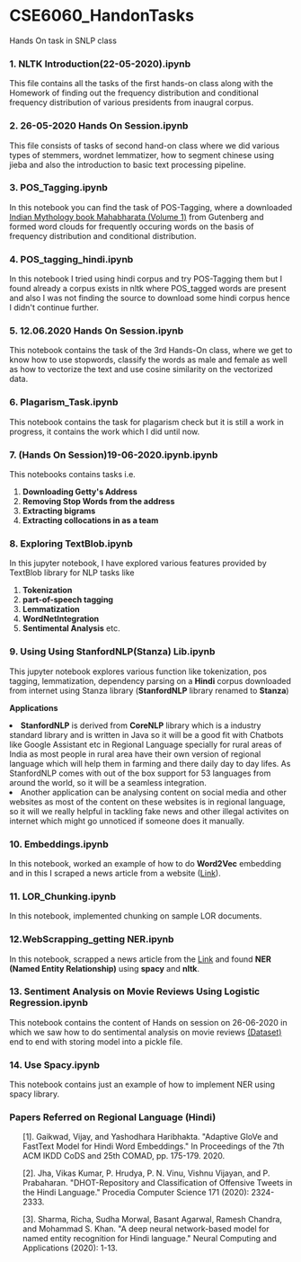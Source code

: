 # CSE6060_HandonTasks
Hands On task in SNLP class

### 1. NLTK Introduction(22-05-2020).ipynb
This file contains all the tasks of the first hands-on class along with the Homework of finding out the frequency distribution and conditional frequency distribution of various presidents from inaugral corpus.
 
### 2. 26-05-2020 Hands On Session.ipynb
This file consists of tasks of second hand-on class where we did various types of stemmers, wordnet lemmatizer, how to segment chinese using jieba and also the introduction to basic text processing pipeline.

### 3. POS_Tagging.ipynb
In this notebook you can find the task of POS-Tagging, where a downloaded <a href="http://www.gutenberg.org/files/15474/15474-0.txt">Indian Mythology book Mahabharata (Volume 1)</a> from Gutenberg and formed word clouds for frequently occuring words on the basis of frequency distribution and conditional distribution.

### 4. POS_tagging_hindi.ipynb
In this notebook I tried using hindi corpus and try POS-Tagging them but I found already a corpus exists in nltk where POS_tagged words are present and also I was not finding the source to download some hindi corpus hence I didn't continue further.

### 5. 12.06.2020 Hands On Session.ipynb
This notebook contains the task of the 3rd Hands-On class, where we get to know how to use stopwords, classify the words as male and female as well as how to vectorize the text and use cosine similarity on the vectorized data.

### 6. Plagarism_Task.ipynb
This notebook contains the task for plagarism check but it is still a work in progress, it contains the work which I did until now.

### 7. (Hands On Session)19-06-2020.ipynb.ipynb
This notebooks contains tasks i.e. 
 1. <b>Downloading Getty's Address</b> 
 2. <b>Removing Stop Words from the address</b>
 3. <b>Extracting bigrams</b>
 4. <b>Extracting collocations in as a team</b>

### 8. Exploring TextBlob.ipynb
In this jupyter notebook, I have explored various features provided by TextBlob library for NLP tasks like 
1. <b>Tokenization</b>
2. <b>part-of-speech tagging</b>
3. <b>Lemmatization</b>
4. <b>WordNetIntegration</b>
5. <b>Sentimental Analysis</b>
etc.

### 9. Using Using StanfordNLP(Stanza) Lib.ipynb
This jupyter notebook explores various function like tokenization, pos tagging, lemmatization, dependency parsing on a <b>Hindi</b> corpus downloaded from internet using Stanza library (<b>StanfordNLP</b> library renamed to <b>Stanza</b>)

<b>Applications</b>
<li><b>StanfordNLP</b> is derived from <b>CoreNLP</b> library which is a industry standard library and is written in Java so it will be a good fit with Chatbots like Google Assistant etc in Regional Language specially for rural areas of India as most people in rural area have their own version of regional language which will help them in farming and there daily day to day lifes. As StanfordNLP comes with out of the box support for 53 languages from around the world, so it will be a seamless integration.</li>
<li>Another application can be analysing content on social media and other websites as most of the content on these websites is in regional language, so it will we really helpful in tackling fake news and other illegal activites on internet which might go unnoticed if someone does it manually.</li>

### 10. Embeddings.ipynb
In this notebook, worked an example of how to do <b>Word2Vec</b> embedding and in this I scraped a news article from a website (<a href="https://theprint.in/ilanomics/this-recession-is-different-india-can-bounce-back-much-faster-than-in-the-past/439612/">Link</a>).

### 11. LOR_Chunking.ipynb
In this notebook, implemented chunking on sample LOR documents.

### 12.WebScrapping_getting NER.ipynb
In this notebook, scrapped a news article from the <a href="https://theprint.in/ilanomics/this-recession-is-different-india-can-bounce-back-much-faster-than-in-the-past/439612/">Link</a> and found <b>NER (Named Entity Relationship)</b> using <b>spacy</b> and <b>nltk</b>.

### 13. Sentiment Analysis on Movie Reviews Using Logistic Regression.ipynb
This notebook contains the content of Hands on session on 26-06-2020 in which we saw how to do sentimental analysis on movie reviews <a href="https://www.kaggle.com/lakshmi25npathi/imdb-dataset-of-50k-movie-reviews">(Dataset)</a> end to end with storing model into a pickle file.

### 14. Use Spacy.ipynb
This notebook contains just an example of how to implement NER using spacy library.

### Papers Referred on Regional Language (Hindi)
<ul>[1]. Gaikwad, Vijay, and Yashodhara Haribhakta. "Adaptive GloVe and FastText Model for Hindi Word Embeddings." In Proceedings of the 7th ACM IKDD CoDS and 25th COMAD, pp. 175-179. 2020.</ul>
<ul>[2]. Jha, Vikas Kumar, P. Hrudya, P. N. Vinu, Vishnu Vijayan, and P. Prabaharan. "DHOT-Repository and Classification of Offensive Tweets in the Hindi Language." Procedia Computer Science 171 (2020): 2324-2333.</ul>
<ul>[3]. Sharma, Richa, Sudha Morwal, Basant Agarwal, Ramesh Chandra, and Mohammad S. Khan. "A deep neural network-based model for named entity recognition for Hindi language." Neural Computing and Applications (2020): 1-13.</ul>
